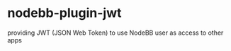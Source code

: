 nodebb-plugin-jwt
=================

providing JWT (JSON Web Token) to use NodeBB user as access to other apps
